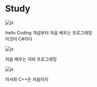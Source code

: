 # Study
![js](https://img.shields.io/badge/C%23-239120?style=for-the-badge&logo=c-sharp&logoColor=white)  

Hello Coding 개념부터 처음 배우는 프로그래밍  
이것이 C#이다

![js](https://img.shields.io/badge/Java-ED8B00?style=for-the-badge&logo=openjdk&logoColor=white)  

처음 배우는 자바 프로그래밍

![js](https://img.shields.io/badge/C%2B%2B-00599C?style=for-the-badge&logo=c%2B%2B&logoColor=white)  

어서와 C++은 처음이지

